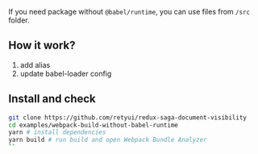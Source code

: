 If you need package without `@babel/runtime`, you can use files from `/src` folder.

## How it work?
1) add alias
2) update babel-loader config

## Install and check
```sh
git clone https://github.com/retyui/redux-saga-document-visibility
cd examples/webpack-build-without-babel-runtime
yarn # install dependencies
yarn build # run build and open Webpack Bundle Analyzer
``